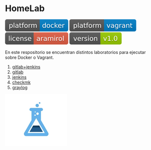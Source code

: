 
# HomeLab

![Build](.badges/platform-docker-blue.svg)
![Build](.badges/platform-vagrant-blue.svg)
![Build](.badges/license-aramirol-red.svg)
![Build](.badges/version-v1.0-green.svg)

En este respositorio se encuentran distintos laboratorios para ejecutar sobre Docker o Vagrant.

 1. [gitlab+jenkins](gitlab+jenkins)
 2. [gitlab](gitlab)
 3. [jenkins](jenkins)
 4. [checkmk](checkmk)
 5. [graylog](graylog)

<img src="imagenes/homelab_logo.png" />

